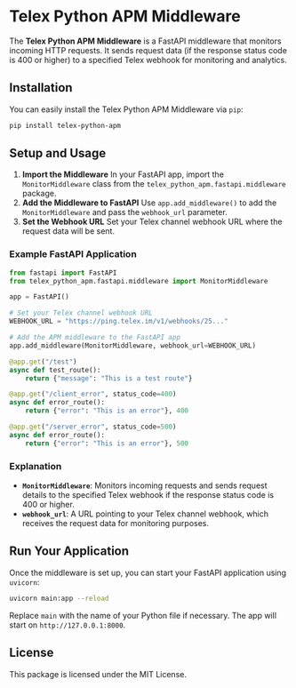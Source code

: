 # Telex Python APM Middleware

The **Telex Python APM Middleware** is a FastAPI middleware that monitors incoming HTTP requests. It sends request data (if the response status code is 400 or higher) to a specified Telex webhook for monitoring and analytics.

## Installation

You can easily install the Telex Python APM Middleware via `pip`:

```bash
pip install telex-python-apm
```

## Setup and Usage

1. **Import the Middleware**
   In your FastAPI app, import the `MonitorMiddleware` class from the `telex_python_apm.fastapi.middleware` package.
2. **Add the Middleware to FastAPI**
   Use `app.add_middleware()` to add the `MonitorMiddleware` and pass the `webhook_url` parameter.
3. **Set the Webhook URL**
   Set your Telex channel webhook URL where the request data will be sent.

### Example FastAPI Application

```python
from fastapi import FastAPI
from telex_python_apm.fastapi.middleware import MonitorMiddleware

app = FastAPI()

# Set your Telex channel webhook URL
WEBHOOK_URL = "https://ping.telex.im/v1/webhooks/25..."

# Add the APM middleware to the FastAPI app
app.add_middleware(MonitorMiddleware, webhook_url=WEBHOOK_URL)

@app.get("/test")
async def test_route():
    return {"message": "This is a test route"}

@app.get("/client_error", status_code=400)
async def error_route():
    return {"error": "This is an error"}, 400

@app.get("/server_error", status_code=500)
async def error_route():
    return {"error": "This is an error"}, 500
```

### Explanation

- **`MonitorMiddleware`**: Monitors incoming requests and sends request details to the specified Telex webhook if the response status code is 400 or higher.
- **`webhook_url`**: A URL pointing to your Telex channel webhook, which receives the request data for monitoring purposes.

## Run Your Application

Once the middleware is set up, you can start your FastAPI application using `uvicorn`:

```bash
uvicorn main:app --reload
```

Replace `main` with the name of your Python file if necessary. The app will start on `http://127.0.0.1:8000`.

## License

This package is licensed under the MIT License.